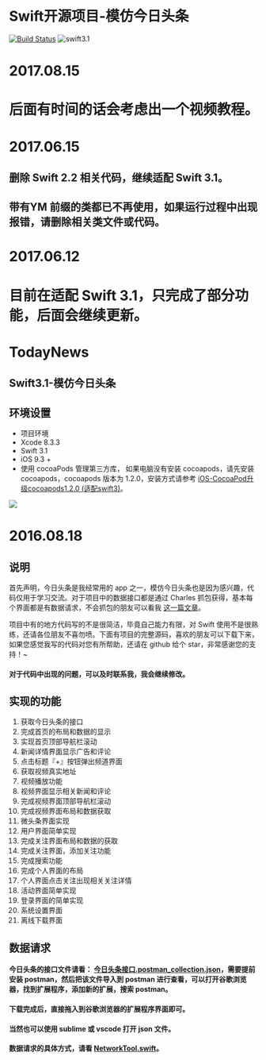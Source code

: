 # Swift开源项目-模仿今日头条

[![Build Status](https://travis-ci.org/hrscy/TodayNews.svg?branch=master)](https://travis-ci.org/hrscy/TodayNews) ![swift3.1](https://img.shields.io/badge/language-swift%203.1-orange.svg)

# 2017.08.15
# 后面有时间的话会考虑出一个视频教程。

# 2017.06.15

## 删除 Swift 2.2 相关代码，继续适配 Swift 3.1。

## 带有YM 前缀的类都已不再使用，如果运行过程中出现报错，请删除相关类文件或代码。

# 2017.06.12 

# 目前在适配 Swift 3.1，只完成了部分功能，后面会继续更新。
# TodayNews
## Swift3.1-模仿今日头条

## 环境设置

-  项目环境
-  Xcode 8.3.3
-  Swift 3.1
-  iOS 9.3 +
-  使用 cocoaPods 管理第三方库， 如果电脑没有安装 cocoapods，请先安装 cocoapods，cocoapods 版本为 1.2.0，安装方式请参考  [iOS-CocoaPod升级cocoapods1.2.0 (适配swift3)](http://blog.csdn.net/qxuewei/article/details/53113920)。


![](http://obna9emby.bkt.clouddn.com/news/news.gif)

# 2016.08.18

## 说明

首先声明，今日头条是我经常用的 app 之一，模仿今日头条也是因为感兴趣，代码仅用于学习交流。对于项目中的数据接口都是通过 Charles 抓包获得，基本每个界面都是有数据请求，不会抓包的朋友可以看我 [这一篇文章](http://www.jianshu.com/p/235bc6c3ca77)。

项目中有的地方代码写的不是很简洁，毕竟自己能力有限，对 Swift 使用不是很熟练，还请各位朋友不喜勿喷。下面有项目的完整源码，喜欢的朋友可以下载下来，如果您感觉我写的代码对您有所帮助，还请在 github 给个 star，非常感谢您的支持！~

#### 对于代码中出现的问题，可以及时联系我，我会继续修改。

## 实现的功能

1. 获取今日头条的接口
2. 完成首页的布局和数据的显示
3. 实现首页顶部导航栏滚动
4. 新闻详情界面显示广告和评论
5. 点击标题『+』按钮弹出频道界面
6. 获取视频真实地址
7. 视频播放功能
8. 视频界面显示相关新闻和评论
9. 完成视频界面顶部导航栏滚动
10. 完成视频界面布局和数据获取
11. 微头条界面实现
12. 用户界面简单实现
13. 完成关注界面布局和数据的获取
14. 完成关注界面，添加关注功能
15. 完成搜索功能
16. 完成个人界面的布局
17. 个人界面点击关注出现相关关注详情
18. 活动界面简单实现
19. 登录界面的简单实现
20. 系统设置界面
21. 离线下载界面

## 数据请求

#### 今日头条的接口文件请看： [今日头条接口.postman_collection.json](https://github.com/hrscy/TodayNews/blob/master/%E4%BB%8A%E6%97%A5%E5%A4%B4%E6%9D%A1%E6%8E%A5%E5%8F%A3.postman_collection.json)，需要提前安装 postman，然后把该文件导入到 postman 进行查看，可以打开谷歌浏览器，找到扩展程序，添加新的扩展，搜索 postman。

#### 下载完成后，直接拖入到谷歌浏览器的扩展程序界面即可。

#### 当然也可以使用 sublime 或 vscode 打开 json 文件。

#### 数据请求的具体方式，请看 [NetworkTool.swift](https://github.com/hrscy/TodayNews/blob/master/TodayNews/Classes/Main/Tools/NetworkTool.swift)。


